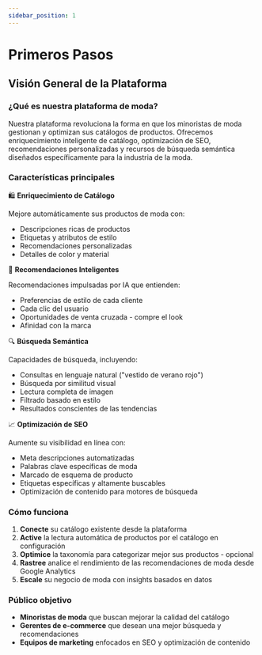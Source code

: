 ```yaml
---
sidebar_position: 1
---
```


# Primeros Pasos

## Visión General de la Plataforma

### ¿Qué es nuestra plataforma de moda?

Nuestra plataforma revoluciona la forma en que los minoristas de moda gestionan y optimizan sus catálogos de productos. Ofrecemos enriquecimiento inteligente de catálogo, optimización de SEO, recomendaciones personalizadas y recursos de búsqueda semántica diseñados específicamente para la industria de la moda.

### Características principales

🛍️ **Enriquecimiento de Catálogo**

Mejore automáticamente sus productos de moda con:
* Descripciones ricas de productos
* Etiquetas y atributos de estilo
* Recomendaciones personalizadas
* Detalles de color y material

🎯 **Recomendaciones Inteligentes**

Recomendaciones impulsadas por IA que entienden:
* Preferencias de estilo de cada cliente
* Cada clic del usuario
* Oportunidades de venta cruzada - compre el look
* Afinidad con la marca

🔍 **Búsqueda Semántica**

Capacidades de búsqueda, incluyendo:
* Consultas en lenguaje natural ("vestido de verano rojo")
* Búsqueda por similitud visual
* Lectura completa de imagen
* Filtrado basado en estilo
* Resultados conscientes de las tendencias

📈 **Optimización de SEO**

Aumente su visibilidad en línea con:
* Meta descripciones automatizadas
* Palabras clave específicas de moda
* Marcado de esquema de producto
* Etiquetas específicas y altamente buscables
* Optimización de contenido para motores de búsqueda

### Cómo funciona

1.  **Conecte** su catálogo existente desde la plataforma
2.  **Active** la lectura automática de productos por el catálogo en configuración
3.  **Optimice** la taxonomía para categorizar mejor sus productos - opcional
4.  **Rastree** analice el rendimiento de las recomendaciones de moda desde Google Analytics
5.  **Escale** su negocio de moda con insights basados en datos

### Público objetivo

* **Minoristas de moda** que buscan mejorar la calidad del catálogo
* **Gerentes de e-commerce** que desean una mejor búsqueda y recomendaciones
* **Equipos de marketing** enfocados en SEO y optimización de contenido